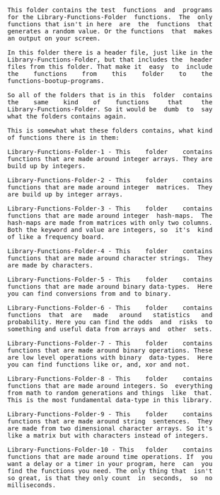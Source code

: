<pre>
This folder contains the test  functions  and  programs
for the Library-Functions-Folder  functions.  The  only
functions that isn't in here  are  the  functions  that
generates a random value. Or the functions  that  makes
an output on your screen.

In this folder there is a header file, just like in the
Library-Functions-Folder, but that includes the  header
files from this folder. That make it  easy  to  include
the    functions    from    this    folder    to    the
functions-bootup-programs.

So all of the folders that is in this  folder  contains
the    same    kind    of    functions     that     the
Library-Functions-Folder. So it would be  dumb  to  say
what the folders contains again.

This is somewhat what these folders contains, what kind
of functions there is in them:

Library-Functions-Folder-1 - This    folder    contains
functions that are made around integer arrays. They are
build up by integers.

Library-Functions-Folder-2 - This    folder    contains
functions that are made around integer  matrices.  They
are build up by integer arrays.

Library-Functions-Folder-3 - This    folder    contains
functions that are made around integer  hash-maps.  The
hash-maps are made from matrices with only two columns.
Both the keyword and value are integers, so  it's  kind
of like a frequency board.

Library-Functions-Folder-4 - This    folder    contains
functions that are made around character strings.  They
are made by characters.

Library-Functions-Folder-5 - This    folder    contains
functions that are made around binary data-types.  Here
you can find conversions from and to binary.

Library-Functions-Folder-6 - This    folder    contains
functions  that  are   made   around   statistics   and
probability. Here you can find the odds  and  risks  to
something and useful data from arrays and  other  sets.

Library-Functions-Folder-7 - This    folder    contains
functions that are made around binary operations. These
are low level operations with binary  data-types.  Here
you can find functions like or, and, xor and not.

Library-Functions-Folder-8 - This    folder    contains
functions that are made around integers. So  everything
from math to random generations and things  like  that.
This is the most fundamental data-type in this library.

Library-Functions-Folder-9 - This    folder    contains
functions that are made around string  sentences.  They
are made from two dimensional character arrays. So it's
like a matrix but with characters instead of integers.

Library-Functions-Folder-10 - This   folder    contains
functions that are made around time operations. If  you
want a delay or a timer in your program, here  can  you
find the functions you need. The only thing that  isn't
so great, is that they only count  in  seconds,  so  no
milliseconds.
</pre>
